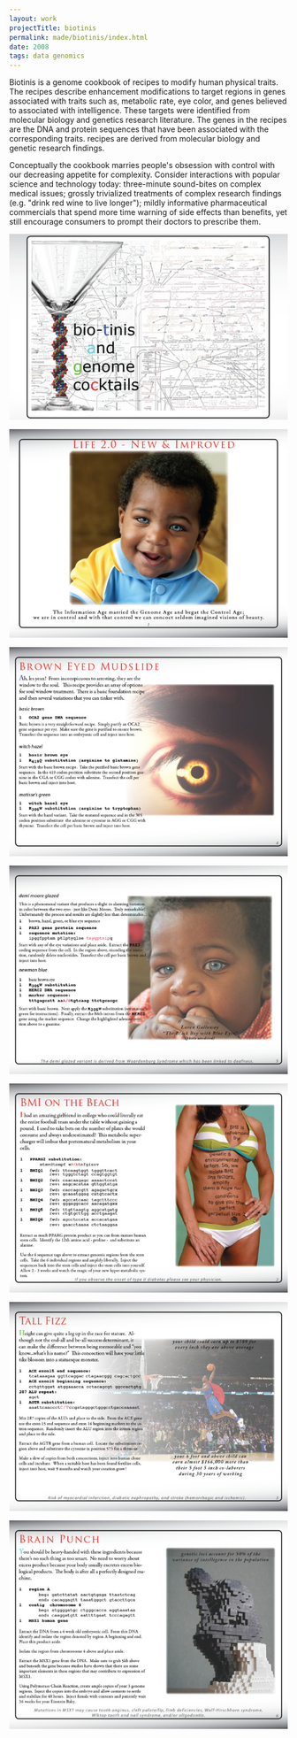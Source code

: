 ```yaml
---
layout: work
projectTitle: biotinis
permalink: made/biotinis/index.html
date: 2008
tags: data genomics 
---
```

Biotinis is a genome cookbook of recipes to modify human physical traits. 
The recipes describe enhancement modifications to target regions in genes associated with traits such as, metabolic rate, eye color, and genes believed to associated with intelligence. 
These targets were identified from molecular biology and genetics research literature.
The genes in the recipes are the DNA and protein sequences that have been associated with the corresponding traits.
 recipes are derived from molecular biology and genetic research findings. 

 Conceptually the cookbook marries people's obsession with control with our decreasing appetite for complexity.  Consider interactions with popular science and technology today: three-minute sound-bites on complex medical issues; grossly trivialized treatments of complex research findings (e.g. "drink red wine to live longer"); mildly informative pharmaceutical commercials that spend more time warning of side effects than benefits, yet still encourage consumers to prompt their doctors to prescribe them.





![figure 1][img01]

![figure 2][img02]  

![figure 3][img03]  

![figure 4][img04]  

![figure 5][img05]  

![figure 6][img06]  

![figure 7][img07]  


[img01]: /img/biotinis01.png
[img02]: /img/biotinis-wo-02.jpg
[img03]: /img/biotinis-wo-03.jpg
[img04]: /img/biotinis-wo-04.jpg
[img05]: /img/biotinis-wo-05.jpg
[img06]: /img/biotinis-wo-06.jpg
[img07]: /img/biotinis-wo-07.jpg
